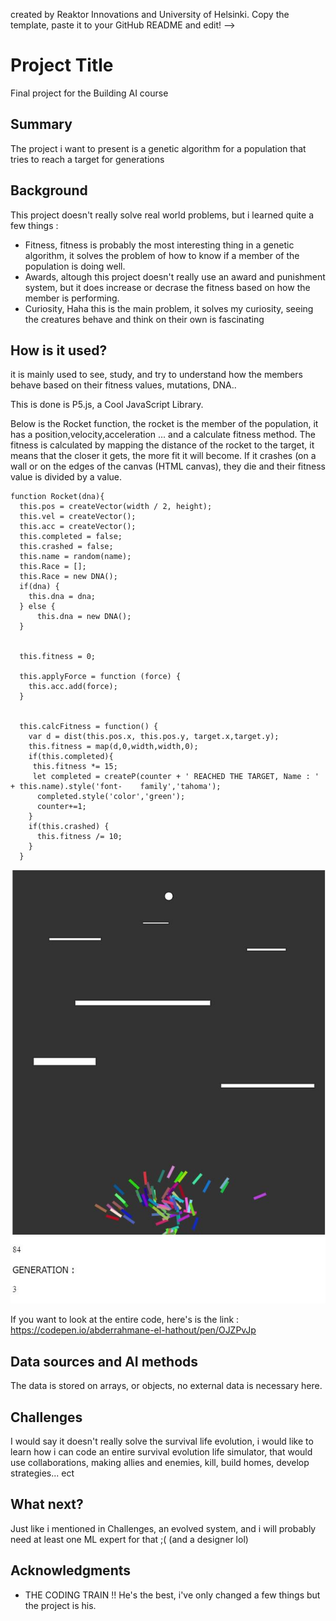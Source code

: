 created by Reaktor Innovations and University of Helsinki. 
Copy the template, paste it to your GitHub README and edit! -->

# Project Title

Final project for the Building AI course

## Summary

The project i want to present is a genetic algorithm for a population that tries to reach a target for generations


## Background
This project doesn't really solve real world problems, but i learned quite a few things : 
* Fitness, fitness is probably the most interesting thing in a genetic algorithm, it solves the problem of how to know if a member of the population is doing well.
* Awards, altough this project doesn't really use an award and punishment system, but it does increase or decrase the fitness based on how the member is performing.
* Curiosity, Haha this is the main problem, it solves my curiosity, seeing the creatures behave and think on their own is fascinating 


## How is it used?

it is mainly used to see, study, and try to understand how the members behave based on their fitness values, mutations, DNA..


This is done is P5.js, a Cool JavaScript Library.

Below is the Rocket function, the rocket is the member of the population, it has a position,velocity,acceleration ... and a calculate fitness method.
The fitness is calculated by mapping the distance of the rocket to the target, it means that the closer it gets, the more fit it will become.
If it crashes (on a wall or on the edges of the canvas (HTML canvas), they die and their fitness value is divided by a value.
```
function Rocket(dna){
  this.pos = createVector(width / 2, height);
  this.vel = createVector();
  this.acc = createVector();
  this.completed = false;
  this.crashed = false;
  this.name = random(name);
  this.Race = [];
  this.Race = new DNA();
  if(dna) {
    this.dna = dna;
  } else {
      this.dna = new DNA();
  }
  
  
  this.fitness = 0;

  this.applyForce = function (force) {
    this.acc.add(force);
  }
  
  
  this.calcFitness = function() {
    var d = dist(this.pos.x, this.pos.y, target.x,target.y);
    this.fitness = map(d,0,width,width,0);
    if(this.completed){
     this.fitness *= 15;
     let completed = createP(counter + ' REACHED THE TARGET, Name : ' + this.name).style('font-    family','tahoma');
      completed.style('color','green');
      counter+=1;
    }
    if(this.crashed) {
      this.fitness /= 10;
    }
  }
```
![image of the rockets trying to reach the white ellipse (target) ... Their only purpose in life ..](/Capture.JPG)

If you want to look at the entire code, here's is the link : https://codepen.io/abderrahmane-el-hathout/pen/OJZPvJp


## Data sources and AI methods

The data is stored on arrays, or objects, no external data is necessary here.

## Challenges

I would say it doesn't really solve the survival life evolution, i would like to learn how i can code an entire survival evolution life simulator, that would use collaborations, making allies and enemies, kill, build homes, develop strategies... ect

## What next?

Just like i mentioned in Challenges, an evolved system, and i will probably need at least one ML expert for that ;( (and a designer lol)


## Acknowledgments

* THE CODING TRAIN !! He's the best, i've only changed a few things but the project is his.
